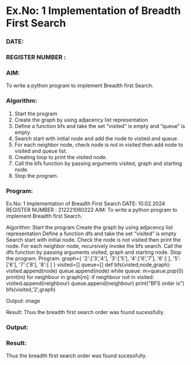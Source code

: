 # Ex.No: 1  Implementation of Breadth First Search 
### DATE:                                                                            
### REGISTER NUMBER : 
### AIM: 
To write a python program to implement Breadth first Search. 
### Algorithm:
1. Start the program
2. Create the graph by using adjacency list representation
3. Define a function bfs and take the set “visited” is empty and “queue” is empty
4. Search start with initial node and add the node to visited and queue.
5. For each neighbor node, check node is not in visited then add node to visited and queue list.
6.  Creating loop to print the visited node.
7.   Call the bfs function by passing arguments visited, graph and starting node.
8.   Stop the program.
### Program:



Ex.No: 1 Implementation of Breadth First Search
DATE: 10.02.2024
REGISTER NUMBER : 212221060222
AIM:
To write a python program to implement Breadth first Search.

Algorithm:
Start the program
Create the graph by using adjacency list representation
Define a function dfs and take the set “visited” is empty
Search start with initial node. Check the node is not visited then print the node.
For each neighbor node, recursively invoke the bfs search.
Call the dfs function by passing arguments visited, graph and starting node.
Stop the program.
Program:
graph={
    '2':['3','4'],
    '3':['5'],
    '4':['6','7'],
    '6':[ ],
    '5':['6'],
    '7':['8'],
    '8':[ ]
}
visited=[]
queue=[]
def bfs(visted,node,graph):
    visited.append(node)
    queue.append(node)
    while queue:
        m=queue.pop(0)
        print(m)
        for neighbour in graph[m]:
            if neighbour not in visited:
                visited.append(neighbour)
                queue.append(neighbour)
print("BFS order is")
bfs(visited,'2',graph)

Output:
image

Result:
Thus the breadth first search order was found sucessfully.







### Output:



### Result:
Thus the breadth first search order was found sucessfully.
